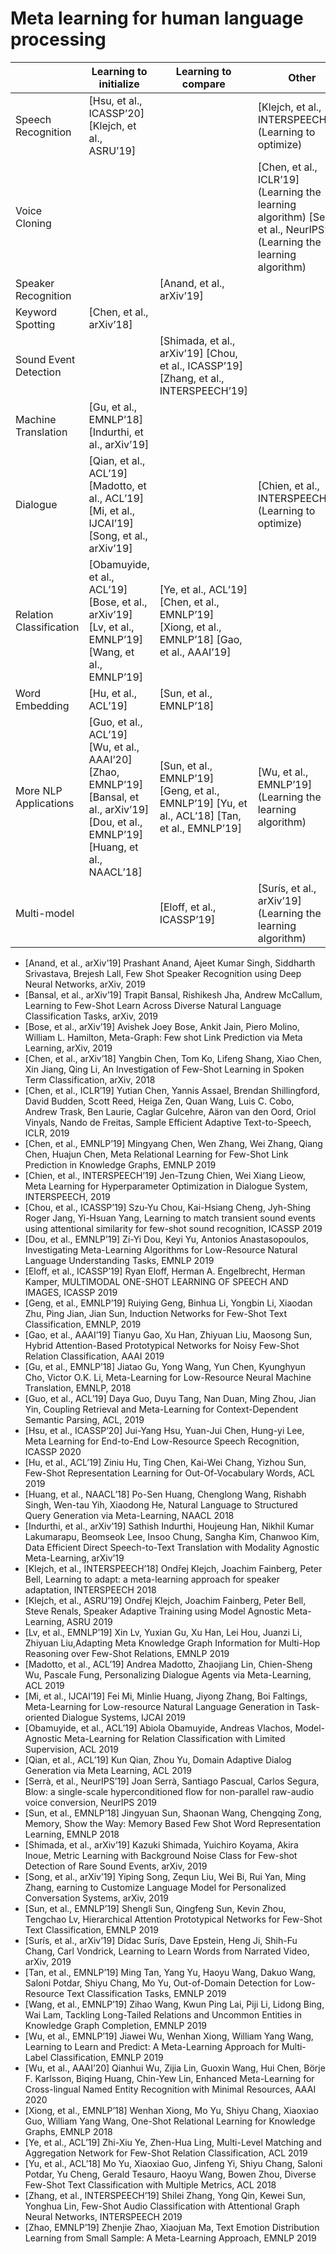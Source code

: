 # Meta learning for human language processing

|                               |    Learning to initialize                                                                                                                                            |    Learning to compare                                                                                              |    Other                                                                                                                        |   |
|-------------------------------|---------------------------------------------------------------------------------------------------------------------------------------------------------------------|-----------------------------------------------------------------------------------------------------------------------|-----------------------------------------------------------------------------------------------------------------------------------|---|
|    Speech Recognition         |    [Hsu, et al.,   ICASSP’20] [Klejch, et al., ASRU’19]                                                                                                           |                                                                                                                       |    [Klejch, et al., INTERSPEECH’18] (Learning to optimize)                                                                        |   |
|    Voice Cloning              |                                                                                                                                                                     |                                                                                                                       |    [Chen, et al.,   ICLR’19] (Learning the learning algorithm)   [Serrà, et al., NeurIPS’19] (Learning the learning algorithm)    |   |
|    Speaker Recognition        |                                                                                                                                                                     |    [Anand, et al., arXiv’19]                                                                                          |                                                                                                                                   |   |
|    Keyword Spotting           |    [Chen, et al.,   arXiv’18]                                                                                                                                       |                                                                                                                       |                                                                                                                                   |   |
|    Sound Event Detection      |                                                                                                                                                                     |    [Shimada, et al., arXiv’19]   [Chou, et al.,   ICASSP’19]   [Zhang, et al.,   INTERSPEECH’19]                      |                                                                                                                                   |   |
|    Machine Translation        |    [Gu, et al.,   EMNLP’18]   [Indurthi, et al., arXiv’19]                                                                                                          |                                                                                                                       |                                                                                                                                   |   |
|    Dialogue                   |    [Qian, et al.,   ACL’19]   [Madotto, et al., ACL’19]   [Mi, et al.,   IJCAI’19]   [Song, et al.,   arXiv’19]                                                     |                                                                                                                       |    [Chien, et al.,   INTERSPEECH’19] (Learning to optimize)                                                                       |   |
|    Relation Classification    |    [Obamuyide, et al., ACL’19]   [Bose, et al.,   arXiv’19]   [Lv, et al.,   EMNLP’19]   [Wang, et al.,   EMNLP’19]                                                 |    [Ye, et al.,   ACL’19]   [Chen, et al.,   EMNLP’19]   [Xiong, et al.,   EMNLP’18]   [Gao, et al.,   AAAI’19]       |                                                                                                                                   |   |
|    Word Embedding             |    [Hu, et al.,   ACL’19]                                                                                                                                           |    [Sun, et al.,   EMNLP’18]                                                                                          |                                                                                                                                   |   |
|    More NLP Applications      |    [Guo, et al.,   ACL’19]   [Wu, et al.,   AAAI’20]    [Zhao, EMNLP’19]   [Bansal, et al., arXiv’19]   [Dou, et al.,   EMNLP’19]    [Huang, et al.,   NAACL’18]    |        [Sun, et al.,   EMNLP’19]   [Geng, et al.,   EMNLP’19]   [Yu, et al.,   ACL’18]   [Tan, et al.,   EMNLP’19]    |    [Wu, et al.,   EMNLP’19](Learning the learning algorithm)                                                                      |   |
|    Multi-model                |                                                                                                                                                                     |    [Eloff, et al.,   ICASSP’19]                                                                                       |    [Surís, et al., arXiv’19] (Learning the learning algorithm)                                                                    |   |

* [Anand, et al., arXiv’19] Prashant Anand, Ajeet Kumar Singh, Siddharth Srivastava, Brejesh Lall, Few Shot Speaker Recognition using Deep Neural Networks, arXiv, 2019 
* [Bansal, et al., arXiv’19] Trapit Bansal, Rishikesh Jha, Andrew McCallum, Learning to Few-Shot Learn Across Diverse Natural Language Classification Tasks, arXiv, 2019 
* [Bose, et al., arXiv’19] Avishek Joey Bose, Ankit Jain, Piero Molino, William L. Hamilton, Meta-Graph: Few shot Link Prediction via Meta Learning, arXiv, 2019 
* [Chen, et al., arXiv’18] Yangbin Chen, Tom Ko, Lifeng Shang, Xiao Chen, Xin Jiang, Qing Li, An Investigation of Few-Shot Learning in Spoken Term Classification, arXiv, 2018 
* [Chen, et al., ICLR’19] Yutian Chen, Yannis Assael, Brendan Shillingford, David Budden, Scott Reed, Heiga Zen, Quan Wang, Luis C. Cobo, Andrew Trask, Ben Laurie, Caglar Gulcehre, Aäron van den Oord, Oriol Vinyals, Nando de Freitas, Sample Efficient Adaptive Text-to-Speech, ICLR, 2019
* [Chen, et al., EMNLP’19] Mingyang Chen, Wen Zhang, Wei Zhang, Qiang Chen, Huajun Chen, Meta Relational Learning for Few-Shot Link Prediction in Knowledge Graphs, EMNLP 2019 
* [Chien, et al., INTERSPEECH’19] Jen-Tzung Chien, Wei Xiang Lieow, Meta Learning for Hyperparameter Optimization in Dialogue System, INTERSPEECH, 2019 
* [Chou, et al., ICASSP’19] Szu-Yu Chou, Kai-Hsiang Cheng, Jyh-Shing Roger Jang, Yi-Hsuan Yang, Learning to match transient sound events using attentional similarity for few-shot sound recognition, ICASSP 2019 
* [Dou, et al., EMNLP’19] Zi-Yi Dou, Keyi Yu, Antonios Anastasopoulos, Investigating Meta-Learning Algorithms for Low-Resource Natural Language Understanding Tasks, EMNLP 2019 
* [Eloff, et al., ICASSP’19] Ryan Eloff, Herman A. Engelbrecht, Herman Kamper, MULTIMODAL ONE-SHOT LEARNING OF SPEECH AND IMAGES, ICASSP 2019 
* [Geng, et al., EMNLP’19] Ruiying Geng, Binhua Li, Yongbin Li, Xiaodan Zhu, Ping Jian, Jian Sun, Induction Networks for Few-Shot Text Classification, EMNLP, 2019 
* [Gao, et al., AAAI’19] Tianyu Gao, Xu Han, Zhiyuan Liu, Maosong Sun, Hybrid Attention-Based Prototypical Networks for Noisy Few-Shot Relation Classification, AAAI 2019 
* [Gu, et al., EMNLP’18] Jiatao Gu, Yong Wang, Yun Chen, Kyunghyun Cho, Victor O.K. Li, Meta-Learning for Low-Resource Neural Machine Translation, EMNLP, 2018 
* [Guo, et al., ACL’19] Daya Guo, Duyu Tang, Nan Duan, Ming Zhou, Jian Yin, Coupling Retrieval and Meta-Learning for Context-Dependent Semantic Parsing, ACL, 2019
* [Hsu, et al., ICASSP’20] Jui-Yang Hsu, Yuan-Jui Chen, Hung-yi Lee, Meta Learning for End-to-End Low-Resource Speech Recognition, ICASSP 2020 
* [Hu, et al., ACL’19] Ziniu Hu, Ting Chen, Kai-Wei Chang, Yizhou Sun,  Few-Shot Representation Learning for Out-Of-Vocabulary Words, ACL 2019  
* [Huang, et al., NAACL’18] Po-Sen Huang, Chenglong Wang, Rishabh Singh, Wen-tau Yih, Xiaodong He, Natural Language to Structured Query Generation via Meta-Learning, NAACL 2018 
* [Indurthi, et al., arXiv’19] Sathish Indurthi, Houjeung Han, Nikhil Kumar Lakumarapu, Beomseok Lee, Insoo Chung, Sangha Kim, Chanwoo Kim, Data Efficient Direct Speech-to-Text Translation with Modality Agnostic Meta-Learning, arXiv’19
* [Klejch, et al., INTERSPEECH’18] Ondřej Klejch, Joachim Fainberg, Peter Bell, Learning to adapt: a meta-learning approach for speaker adaptation, INTERSPEECH 2018 
* [Klejch, et al., ASRU’19] Ondřej Klejch, Joachim Fainberg, Peter Bell, Steve Renals, Speaker Adaptive Training using Model Agnostic Meta-Learning, ASRU 2019 
* [Lv, et al., EMNLP’19] Xin Lv, Yuxian Gu, Xu Han, Lei Hou, Juanzi Li, Zhiyuan Liu,Adapting Meta Knowledge Graph Information for Multi-Hop Reasoning over Few-Shot Relations, EMNLP 2019 
* [Madotto, et al., ACL’19] Andrea Madotto, Zhaojiang Lin, Chien-Sheng Wu, Pascale Fung, Personalizing Dialogue Agents via Meta-Learning, ACL 2019 
* [Mi, et al., IJCAI’19] Fei Mi, Minlie Huang, Jiyong Zhang, Boi Faltings, Meta-Learning for Low-resource Natural Language Generation in Task-oriented Dialogue Systems, IJCAI 2019 
* [Obamuyide, et al., ACL’19] Abiola Obamuyide, Andreas Vlachos, Model-Agnostic Meta-Learning for Relation Classification with Limited Supervision, ACL 2019 
* [Qian, et al., ACL’19] Kun Qian, Zhou Yu, Domain Adaptive Dialog Generation via Meta Learning, ACL 2019 
* [Serrà, et al., NeurIPS’19] Joan Serrà, Santiago Pascual, Carlos Segura, Blow: a single-scale hyperconditioned flow for non-parallel raw-audio voice conversion, NeurIPS 2019 
* [Sun, et al., EMNLP’18] Jingyuan Sun, Shaonan Wang, Chengqing Zong, Memory, Show the Way: Memory Based Few Shot Word Representation Learning, EMNLP 2018
* [Shimada, et al., arXiv’19] Kazuki Shimada, Yuichiro Koyama, Akira Inoue, Metric Learning with Background Noise Class for Few-shot Detection of Rare Sound Events, arXiv, 2019 
* [Song, et al., arXiv’19] Yiping Song, Zequn Liu, Wei Bi, Rui Yan, Ming Zhang, earning to Customize Language Model for Personalized Conversation Systems, arXiv, 2019 
* [Sun, et al., EMNLP’19] Shengli Sun, Qingfeng Sun, Kevin Zhou, Tengchao Lv, Hierarchical Attention Prototypical Networks for Few-Shot Text Classification, EMNLP 2019 
* [Surís, et al., arXiv’19] Dídac Surís, Dave Epstein, Heng Ji, Shih-Fu Chang, Carl Vondrick, Learning to Learn Words from Narrated Video, arXiv, 2019 
* [Tan, et al., EMNLP’19] Ming Tan, Yang Yu, Haoyu Wang, Dakuo Wang, Saloni Potdar, Shiyu Chang, Mo Yu, Out-of-Domain Detection for Low-Resource Text Classification Tasks, EMNLP 2019 
* [Wang, et al., EMNLP’19] Zihao Wang, Kwun Ping Lai, Piji Li, Lidong Bing, Wai Lam, Tackling Long-Tailed Relations and Uncommon Entities in Knowledge Graph Completion, EMNLP 2019 
* [Wu, et al., EMNLP’19] Jiawei Wu, Wenhan Xiong, William Yang Wang, Learning to Learn and Predict: A Meta-Learning Approach for Multi-Label Classification, EMNLP 2019 
* [Wu, et al., AAAI’20] Qianhui Wu, Zijia Lin, Guoxin Wang, Hui Chen, Börje F. Karlsson, Biqing Huang, Chin-Yew Lin, Enhanced Meta-Learning for Cross-lingual Named Entity Recognition with Minimal Resources, AAAI 2020 
* [Xiong, et al., EMNLP’18] Wenhan Xiong, Mo Yu, Shiyu Chang, Xiaoxiao Guo, William Yang Wang, One-Shot Relational Learning for Knowledge Graphs, EMNLP 2018 
* [Ye, et al., ACL’19] Zhi-Xiu Ye, Zhen-Hua Ling, Multi-Level Matching and Aggregation Network for Few-Shot Relation Classification, ACL 2019 
* [Yu, et al., ACL’18] Mo Yu, Xiaoxiao Guo, Jinfeng Yi, Shiyu Chang, Saloni Potdar, Yu Cheng, Gerald Tesauro, Haoyu Wang, Bowen Zhou, Diverse Few-Shot Text Classification with Multiple Metrics, ACL 2018 
* [Zhang, et al., INTERSPEECH’19] Shilei Zhang, Yong Qin, Kewei Sun, Yonghua Lin, Few-Shot Audio Classification with Attentional Graph Neural Networks, INTERSPEECH 2019 
* [Zhao, EMNLP’19] Zhenjie Zhao, Xiaojuan Ma, Text Emotion Distribution Learning from Small Sample: A Meta-Learning Approach, EMNLP 2019  



